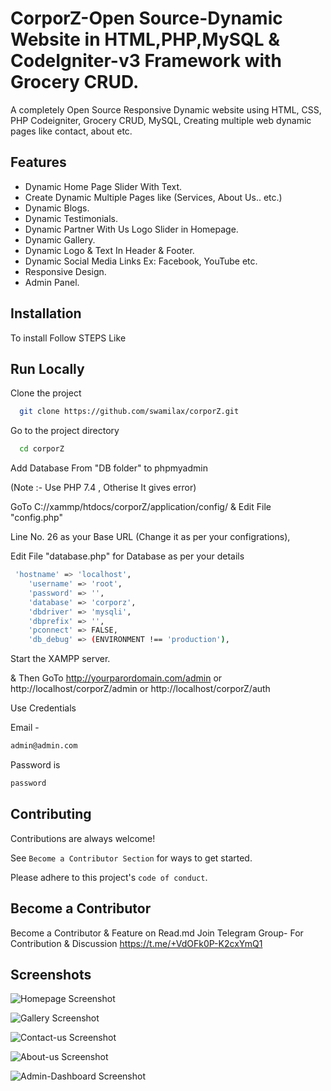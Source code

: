 
# CorporZ-Open Source-Dynamic Website in HTML,PHP,MySQL & CodeIgniter-v3 Framework with Grocery CRUD.

A completely Open Source Responsive Dynamic website using HTML, CSS, PHP Codeigniter, Grocery CRUD, MySQL, Creating multiple web dynamic pages like contact, about etc. 


## Features

- Dynamic Home Page Slider With Text.
- Create Dynamic Multiple Pages like (Services, About Us.. etc.)
- Dynamic Blogs.
- Dynamic Testimonials.
- Dynamic Partner With Us Logo Slider in Homepage.
- Dynamic Gallery.
- Dynamic Logo & Text In Header & Footer.
- Dynamic Social Media Links Ex: Facebook, YouTube etc.
- Responsive Design.
- Admin Panel.




## Installation

To install Follow STEPS Like

    
## Run Locally

Clone the project

```bash
  git clone https://github.com/swamilax/corporZ.git
```

Go to the project directory

```bash
  cd corporZ
```

Add Database From "DB folder" to phpmyadmin

(Note :- Use PHP 7.4 , Otherise It gives error)


GoTo C://xammp/htdocs/corporZ/application/config/ 
&  Edit File "config.php" 

Line No. 26 as your Base URL (Change it as per your configrations), 

Edit File "database.php" for Database as per your details

```bash
 'hostname' => 'localhost',
	'username' => 'root',
	'password' => '',
	'database' => 'corporz',
	'dbdriver' => 'mysqli',
	'dbprefix' => '',
	'pconnect' => FALSE,
	'db_debug' => (ENVIRONMENT !== 'production'),
```
Start the XAMPP server.


& Then GoTo
 http://yourparordomain.com/admin
or
http://localhost/corporZ/admin
or
http://localhost/corporZ/auth

Use Credentials

Email -    
```bash
admin@admin.com
```
Password is 
```bash
password
```
## Contributing

Contributions are always welcome!

See `Become a Contributor Section` for ways to get started.

Please adhere to this project's `code of conduct`.


## Become a Contributor
Become a Contributor & Feature on Read.md
Join Telegram Group- For Contribution & Discussion 
https://t.me/+VdOFk0P-K2cxYmQ1

## Screenshots

![Homepage Screenshot](https://github.com/swamilax/corporZ/blob/main/screenshots-corporz/home.png)

![Gallery Screenshot](https://github.com/swamilax/corporZ/blob/main/screenshots-corporz/gallery.png)

![Contact-us Screenshot](https://github.com/swamilax/corporZ/blob/main/screenshots-corporz/contact-us.png)

![About-us Screenshot](https://github.com/swamilax/corporZ/blob/main/screenshots-corporz/about-us.png)

![Admin-Dashboard Screenshot](https://github.com/swamilax/corporZ/blob/main/screenshots-corporz/admin-dashboard.png)



